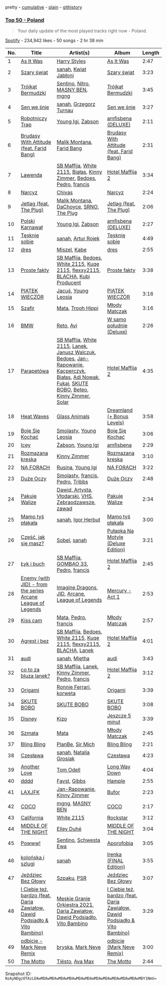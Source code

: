 pretty - [cumulative](/playlists/cumulative/37i9dQZEVXbN6itCcaL3Tt.md) - [plain](/playlists/plain/37i9dQZEVXbN6itCcaL3Tt) - [githistory](https://github.githistory.xyz/mackorone/spotify-playlist-archive/blob/main/playlists/plain/37i9dQZEVXbN6itCcaL3Tt)

### [Top 50 \- Poland](https://open.spotify.com/playlist/37i9dQZEVXbN6itCcaL3Tt)

> Your daily update of the most played tracks right now \- Poland.

[Spotify](https://open.spotify.com/user/spotify) - 234,942 likes - 50 songs - 2 hr 38 min

| No. | Title | Artist(s) | Album | Length |
|---|---|---|---|---|
| 1 | [As It Was](https://open.spotify.com/track/4LRPiXqCikLlN15c3yImP7) | [Harry Styles](https://open.spotify.com/artist/6KImCVD70vtIoJWnq6nGn3) | [As It Was](https://open.spotify.com/album/2pqdSWeJVsXAhHFuVLzuA8) | 2:47 |
| 2 | [Szary świat](https://open.spotify.com/track/7kHDzIjrqGw529abmoVgAa) | [sanah](https://open.spotify.com/artist/0TMvoNR0AIJV138mHY6jdE), [Kwiat Jabłoni](https://open.spotify.com/artist/53l3yjX8ITilPIlCRsVKEB) | [Szary świat](https://open.spotify.com/album/0DNh1flJav6FYwdep81NBR) | 3:23 |
| 3 | [Trójkąt Bermudzki](https://open.spotify.com/track/6L84MxeCGyg7fjTXzWYdmQ) | [Sentino](https://open.spotify.com/artist/6DAQjwwMGZ9QgqHhIkU7H0), [Nitro](https://open.spotify.com/artist/6qSWMnlKT3MeeXAEJJPdR1), [MASNY BEN](https://open.spotify.com/artist/4lS1f07YGBEKA9ai638UbU), [mgng](https://open.spotify.com/artist/2btodWRF2aoshNisaYZhMc) | [Trójkąt Bermudzki](https://open.spotify.com/album/3eejvm9X17uuCloqeGMb3M) | 3:45 |
| 4 | [Sen we śnie](https://open.spotify.com/track/7EuS4txsabaZyF5mkixLAj) | [sanah](https://open.spotify.com/artist/0TMvoNR0AIJV138mHY6jdE), [Grzegorz Turnau](https://open.spotify.com/artist/5bQZCiENsgmW4SvUOc86qI) | [Sen we śnie](https://open.spotify.com/album/23U4kX7rryMbi4ODfSkbh4) | 3:27 |
| 5 | [Robotniczy Trap](https://open.spotify.com/track/0Vm4VKVkSvKLyAHm6XWrfx) | [Young Igi](https://open.spotify.com/artist/1yq2JzsqbzFbJ1B7wGOXLc), [Żabson](https://open.spotify.com/artist/0QR764k0D36npmTMWx5bft) | [amfisbena \(DELUXE\)](https://open.spotify.com/album/2yjyIeUxvGjGtFA2A4Xqmc) | 2:11 |
| 6 | [Brudasy With Attitude \(feat\. Farid Bang\)](https://open.spotify.com/track/6q5Bx8Jm9yZC7tmI3leDOi) | [Malik Montana](https://open.spotify.com/artist/1Kjs5u8GQf6zCFdTj6SI9E), [Farid Bang](https://open.spotify.com/artist/2JwyRtuXf2l6sTnSnGVIa1) | [Brudasy With Attitude \(feat\. Farid Bang\)](https://open.spotify.com/album/1xEBMQpFmwvdpb0LznRGy8) | 2:31 |
| 7 | [Lawenda](https://open.spotify.com/track/1kuw8HFbvgAg3tNqPj00Mb) | [SB Maffija](https://open.spotify.com/artist/0AEQNlJAZeghMaFyIYfrQG), [White 2115](https://open.spotify.com/artist/4nPxrGG7k7aEKmNLsfX4cd), [Białas](https://open.spotify.com/artist/2ufQfSFDFXfMS7MEMzdGZE), [Kinny Zimmer](https://open.spotify.com/artist/19zuiWthJYU6FCqnV4mJYC), [Bedoes](https://open.spotify.com/artist/0LX2VNf5w4iOHW1yyIqb74), [Pedro](https://open.spotify.com/artist/2LI7lXaNJU420lffFWJUcT), [francis](https://open.spotify.com/artist/6HdxibJzoNkDUUDHagx3Ko) | [Hotel Maffija 2](https://open.spotify.com/album/27XrvOB16npe8CNDKc0GBk) | 3:34 |
| 8 | [Narcyz](https://open.spotify.com/track/0tTy9lib8CQg7mwFF6lBbD) | [Chivas](https://open.spotify.com/artist/1fZAAHNWdSM5gqbi9o5iEA) | [Narcyz](https://open.spotify.com/album/6swlvP1UMJYx6ny4PBbjph) | 2:24 |
| 9 | [Jetlag \(feat\. The Plug\)](https://open.spotify.com/track/2jG3STVcZ9fjYlhXPi7nJ1) | [Malik Montana](https://open.spotify.com/artist/1Kjs5u8GQf6zCFdTj6SI9E), [DaChoyce](https://open.spotify.com/artist/6nStjcAtMWhraEtrTrePkl), [SRNO](https://open.spotify.com/artist/0Kwf0zcciIFGLCKiqNcO6Q), [The Plug](https://open.spotify.com/artist/5r3fI2q1YU3QyVP7oncOQ9) | [Jetlag \(feat\. The Plug\)](https://open.spotify.com/album/7asDfD691s6DPhNyKuPyaT) | 2:06 |
| 10 | [Polski Karnawał](https://open.spotify.com/track/6QzEN3q6NpVFdxktMj427g) | [Young Igi](https://open.spotify.com/artist/1yq2JzsqbzFbJ1B7wGOXLc), [Żabson](https://open.spotify.com/artist/0QR764k0D36npmTMWx5bft) | [amfisbena \(DELUXE\)](https://open.spotify.com/album/2yjyIeUxvGjGtFA2A4Xqmc) | 2:27 |
| 11 | [Tęsknię sobie](https://open.spotify.com/track/2XrxfDmGGAkU14vQ9QVJeb) | [sanah](https://open.spotify.com/artist/0TMvoNR0AIJV138mHY6jdE), [Artur Rojek](https://open.spotify.com/artist/2wmdMX0w131ZumU30P5WZH) | [Tęsknię sobie](https://open.spotify.com/album/0Pu3hB0Qsl6g2X2cBtSSlL) | 4:49 |
| 12 | [dres](https://open.spotify.com/track/2JMzBOrwlTJFEKOea1uarD) | [Miszel](https://open.spotify.com/artist/726tAAHoBnNpFvjHLZHsN4), [Kabe](https://open.spotify.com/artist/4Q3xLVaD2uBZGVxmCYuSkt) | [dres](https://open.spotify.com/album/3h1MIKWlgTk4HK9SQcKzUf) | 2:55 |
| 13 | [Proste fakty](https://open.spotify.com/track/6IVFyySW33VfordEuGDPHk) | [SB Maffija](https://open.spotify.com/artist/0AEQNlJAZeghMaFyIYfrQG), [Bedoes](https://open.spotify.com/artist/0LX2VNf5w4iOHW1yyIqb74), [White 2115](https://open.spotify.com/artist/4nPxrGG7k7aEKmNLsfX4cd), [Kuqe 2115](https://open.spotify.com/artist/2FtYzWBUVhZ2vfy8S207Zf), [flexxy2115](https://open.spotify.com/artist/56znIsN2NyCMzIctR2xknQ), [BLACHA](https://open.spotify.com/artist/71tiWMKZ5wpl6E0BdwVQza), [Kubi Producent](https://open.spotify.com/artist/0WDJa0qnagyOnMaiD26wht) | [Proste fakty](https://open.spotify.com/album/3mhety6h2PwjicU8mey7a6) | 3:38 |
| 14 | [PIĄTEK WIECZÓR](https://open.spotify.com/track/38ryCMNFOZ6GW5udIFnQI7) | [Jacuś](https://open.spotify.com/artist/1efYxTvCNTpqYqfiEsxawq), [Young Leosia](https://open.spotify.com/artist/0iBTVnJ1Sff92zCDujfvyJ) | [PIĄTEK WIECZÓR](https://open.spotify.com/album/62HDzNstWeU5EEN6xvXcXn) | 3:16 |
| 15 | [Szafir](https://open.spotify.com/track/5sGv8YdAa3XjggnbpF9NC9) | [Mata](https://open.spotify.com/artist/0MIG6gMcQTSvFbKvUwK0id), [Trooh Hippi](https://open.spotify.com/artist/62XEUcqnIRwA2y2PeRLRMC) | [Młody Matczak](https://open.spotify.com/album/7vYR7oLh93zb38m880M8bd) | 3:16 |
| 16 | [BMW](https://open.spotify.com/track/0e9dWwZD9EemG1w92C3JLp) | [Reto](https://open.spotify.com/artist/6QfFTZJHFSe9Xyes6DkAli), [Avi](https://open.spotify.com/artist/5NmRijhUHZnaADekOLcOyl) | [W samo południe \(Deluxe\)](https://open.spotify.com/album/68vOoh6kzluqI6XpnOqX4H) | 2:26 |
| 17 | [Parapetówa](https://open.spotify.com/track/62CHTBeGAVo9b0ivzaNdc1) | [SB Maffija](https://open.spotify.com/artist/0AEQNlJAZeghMaFyIYfrQG), [White 2115](https://open.spotify.com/artist/4nPxrGG7k7aEKmNLsfX4cd), [Lanek](https://open.spotify.com/artist/7afPAbg5jb45KFUSnHIMFG), [Janusz Walczuk](https://open.spotify.com/artist/44FnIf8PhG6EQRIoENsXu3), [Bedoes](https://open.spotify.com/artist/0LX2VNf5w4iOHW1yyIqb74), [Jan\-Rapowanie](https://open.spotify.com/artist/43yekIowVCHkR6TGGg9gSp), [Kacperczyk](https://open.spotify.com/artist/2XsHanVw1onfSpTECII15X), [Białas](https://open.spotify.com/artist/2ufQfSFDFXfMS7MEMzdGZE), [Adi Nowak](https://open.spotify.com/artist/2TyQ1OI79kcdS0CLsNb3Ax), [Fukaj](https://open.spotify.com/artist/3bS0MLzGAoO6lLUy7gguHY), [SKUTE BOBO](https://open.spotify.com/artist/1vQskqJ0T1gttXzjpcPff3), [Beteo](https://open.spotify.com/artist/0kh9Gvy9lGZsq84x7I37DC), [Kinny Zimmer](https://open.spotify.com/artist/19zuiWthJYU6FCqnV4mJYC), [Solar](https://open.spotify.com/artist/1KJvuZHmkpnrjIyTLhhwpb) | [Hotel Maffija 2](https://open.spotify.com/album/27XrvOB16npe8CNDKc0GBk) | 4:35 |
| 18 | [Heat Waves](https://open.spotify.com/track/02MWAaffLxlfxAUY7c5dvx) | [Glass Animals](https://open.spotify.com/artist/4yvcSjfu4PC0CYQyLy4wSq) | [Dreamland \(+ Bonus Levels\)](https://open.spotify.com/album/0KTj6k94XZh0c6IEMfxeWV) | 3:58 |
| 19 | [Boję Się Kochać](https://open.spotify.com/track/00Nl9PlaLr0g4ujpWosQuH) | [Smolasty](https://open.spotify.com/artist/5GwdnlZaSwKpHmjcAijATP), [Young Leosia](https://open.spotify.com/artist/0iBTVnJ1Sff92zCDujfvyJ) | [Boję Się Kochać](https://open.spotify.com/album/2SwEmJJ6Ya4gFWxbSWAwZz) | 3:06 |
| 20 | [Icey](https://open.spotify.com/track/6BDfLF0GoHND77V6BvFeBo) | [Żabson](https://open.spotify.com/artist/0QR764k0D36npmTMWx5bft), [Young Igi](https://open.spotify.com/artist/1yq2JzsqbzFbJ1B7wGOXLc) | [amfisbena](https://open.spotify.com/album/3upcINUHzi2GNw8zXYMKz4) | 2:29 |
| 21 | [Rozmazana kreska](https://open.spotify.com/track/5Dwpfuw962xZq6mNg8OgzN) | [Kinny Zimmer](https://open.spotify.com/artist/19zuiWthJYU6FCqnV4mJYC) | [Rozmazana kreska](https://open.spotify.com/album/7D4ioBCIfM9YsIIWLDw7zX) | 3:10 |
| 22 | [NA FORACH](https://open.spotify.com/track/7JIYfLqWsCvrdoEnXvIQDM) | [Rusina](https://open.spotify.com/artist/5QQGdYIcd5A2PRcG42eNdQ), [Young Igi](https://open.spotify.com/artist/1yq2JzsqbzFbJ1B7wGOXLc) | [NA FORACH](https://open.spotify.com/album/5HgNb05CVebUd5AMS9whcJ) | 3:22 |
| 23 | [Duże Oczy](https://open.spotify.com/track/0O4OIQKow8DloWa7UzIgyd) | [Smolasty](https://open.spotify.com/artist/5GwdnlZaSwKpHmjcAijATP), [francis](https://open.spotify.com/artist/6HdxibJzoNkDUUDHagx3Ko), [Pedro](https://open.spotify.com/artist/2LI7lXaNJU420lffFWJUcT), [Tribbs](https://open.spotify.com/artist/6iqDK7aHVlwGGgPmcdSK5L) | [Duże Oczy](https://open.spotify.com/album/5iv0i9LYnhx3qIDPGkIVnn) | 2:48 |
| 24 | [Pakuje Walize](https://open.spotify.com/track/7CRfTE9FGb9YdSvoGhl2IP) | [Dawid, Artysta](https://open.spotify.com/artist/5io96qFvFJevk6P5NSM2pq), [Vłodarski](https://open.spotify.com/artist/75wMNgYkzacOI08FN7BaG0), [VHS](https://open.spotify.com/artist/7ho5bL4sZl37F4xc9lr36q), [Zebraodzawsze](https://open.spotify.com/artist/3uxgz8rlF99VOs4Mq4AfgD), [zawad](https://open.spotify.com/artist/10HHYfsgM94lnk6u9vvWZN) | [Pakuje Walize](https://open.spotify.com/album/0c0nhk4yuDUfXIoTon4RrO) | 2:34 |
| 25 | [Mamo tyś płakała](https://open.spotify.com/track/4SyOEnUogQDqYquwoJblvG) | [sanah](https://open.spotify.com/artist/0TMvoNR0AIJV138mHY6jdE), [Igor Herbut](https://open.spotify.com/artist/5KTMtd3GnDdcWnwxcEBwKX) | [Mamo tyś płakała](https://open.spotify.com/album/4yUgailSMAHKZkQAu1sQkQ) | 3:00 |
| 26 | [Cześć, jak się masz?](https://open.spotify.com/track/6sKg6jzvmiNAVsJRl8MaDE) | [Sobel](https://open.spotify.com/artist/56VhOZOF6hwqrbNYwkmcsH), [sanah](https://open.spotify.com/artist/0TMvoNR0AIJV138mHY6jdE) | [Pułapka Na Motyle \(Deluxe Edition\)](https://open.spotify.com/album/6dJDSE3TIoXf8Xwaisq4Nj) | 3:21 |
| 27 | [Łyk i buch](https://open.spotify.com/track/4gUKSmeJ7TNcVzHcsGxRKK) | [SB Maffija](https://open.spotify.com/artist/0AEQNlJAZeghMaFyIYfrQG), [GOMBAO 33](https://open.spotify.com/artist/52vstSwpIEImkm06cG6kJD), [Pedro](https://open.spotify.com/artist/2LI7lXaNJU420lffFWJUcT), [francis](https://open.spotify.com/artist/6HdxibJzoNkDUUDHagx3Ko) | [Hotel Maffija 2](https://open.spotify.com/album/27XrvOB16npe8CNDKc0GBk) | 2:45 |
| 28 | [Enemy \(with JID\) \- from the series Arcane League of Legends](https://open.spotify.com/track/1HhNoOuqm1a5MXYEgAFl8o) | [Imagine Dragons](https://open.spotify.com/artist/53XhwfbYqKCa1cC15pYq2q), [JID](https://open.spotify.com/artist/6U3ybJ9UHNKEdsH7ktGBZ7), [Arcane](https://open.spotify.com/artist/57nPqD7z62gDdq37US9XJR), [League of Legends](https://open.spotify.com/artist/47mIJdHORyRerp4os813jD) | [Mercury \- Act 1](https://open.spotify.com/album/4fZIyJn2wKb51QPNnWYnqt) | 2:53 |
| 29 | [Kiss cam](https://open.spotify.com/track/6eIVuPSZ7D8Q1uaZc8cQnz) | [Mata](https://open.spotify.com/artist/0MIG6gMcQTSvFbKvUwK0id), [Pedro](https://open.spotify.com/artist/2LI7lXaNJU420lffFWJUcT), [francis](https://open.spotify.com/artist/6HdxibJzoNkDUUDHagx3Ko) | [Młody Matczak](https://open.spotify.com/album/7vYR7oLh93zb38m880M8bd) | 2:57 |
| 30 | [Agrest i bez](https://open.spotify.com/track/5rcH7HIJH3l3eojjKmZWWi) | [SB Maffija](https://open.spotify.com/artist/0AEQNlJAZeghMaFyIYfrQG), [Bedoes](https://open.spotify.com/artist/0LX2VNf5w4iOHW1yyIqb74), [White 2115](https://open.spotify.com/artist/4nPxrGG7k7aEKmNLsfX4cd), [Kuqe 2115](https://open.spotify.com/artist/2FtYzWBUVhZ2vfy8S207Zf), [flexxy2115](https://open.spotify.com/artist/56znIsN2NyCMzIctR2xknQ), [BLACHA](https://open.spotify.com/artist/71tiWMKZ5wpl6E0BdwVQza), [Lanek](https://open.spotify.com/artist/7afPAbg5jb45KFUSnHIMFG) | [Hotel Maffija 2](https://open.spotify.com/album/27XrvOB16npe8CNDKc0GBk) | 4:01 |
| 31 | [audi](https://open.spotify.com/track/5XQWRhOjCWb2HekJhdQXMB) | [sanah](https://open.spotify.com/artist/0TMvoNR0AIJV138mHY6jdE), [Miętha](https://open.spotify.com/artist/7FXTirgSWxaPY9k4mrYChs) | [audi](https://open.spotify.com/album/5y5FnBkcn5PvAxVTvsImiE) | 3:43 |
| 32 | [co to za bluza lanek?](https://open.spotify.com/track/1NiFHUcQAqgNIIaZGbbHsu) | [SB Maffija](https://open.spotify.com/artist/0AEQNlJAZeghMaFyIYfrQG), [Lanek](https://open.spotify.com/artist/7afPAbg5jb45KFUSnHIMFG), [Kinny Zimmer](https://open.spotify.com/artist/19zuiWthJYU6FCqnV4mJYC), [Pedro](https://open.spotify.com/artist/2LI7lXaNJU420lffFWJUcT), [francis](https://open.spotify.com/artist/6HdxibJzoNkDUUDHagx3Ko) | [Hotel Maffija 2](https://open.spotify.com/album/27XrvOB16npe8CNDKc0GBk) | 3:12 |
| 33 | [Origami](https://open.spotify.com/track/3205ZtwMnzMBtr7GQZ1IbH) | [Ronnie Ferrari](https://open.spotify.com/artist/7J0bNA0LwyFpnuHjFGuOhX), [korweta](https://open.spotify.com/artist/59YM4ZBeF1cRAHKoJNqtjW) | [Origami](https://open.spotify.com/album/1eu8Sv101QfNFmDyCIi1UV) | 3:39 |
| 34 | [SKUTE BOBO](https://open.spotify.com/track/4dOkS135hpWHeSP0GSmHb4) | [SKUTE BOBO](https://open.spotify.com/artist/1vQskqJ0T1gttXzjpcPff3) | [SKUTE BOBO](https://open.spotify.com/album/3IaygxcowZy7jtWItPO3FG) | 3:08 |
| 35 | [Disney](https://open.spotify.com/track/37xytNxwRuLRuZcJMFH8w7) | [Kizo](https://open.spotify.com/artist/2IHoZ3RrDJIikMRsYgHjhy) | [Jeszcze 5 minut](https://open.spotify.com/album/4aagKgJSDrucEH6yTg3ZGK) | 3:39 |
| 36 | [Szmata](https://open.spotify.com/track/1BwnO14BpmoRjGt2lla75r) | [Mata](https://open.spotify.com/artist/0MIG6gMcQTSvFbKvUwK0id) | [Młody Matczak](https://open.spotify.com/album/7vYR7oLh93zb38m880M8bd) | 2:45 |
| 37 | [Bling Bling](https://open.spotify.com/track/5zq97EBupOTN1XOPX5ukRJ) | [PlanBe](https://open.spotify.com/artist/7FwxJtVorL07N6kbqmkPr6), [Sir Mich](https://open.spotify.com/artist/77QIEno3j2L5WkrHkh2OnP) | [Bling Bling](https://open.spotify.com/album/5KTECkRYK4aszlnSqb6V8S) | 2:21 |
| 38 | [Czesława](https://open.spotify.com/track/2N0Id1zJJdDy0ijcQXBAAn) | [sanah](https://open.spotify.com/artist/0TMvoNR0AIJV138mHY6jdE), [Natalia Grosiak](https://open.spotify.com/artist/6o1HvE0HE1CZJSBIVyNcKg) | [Czesława](https://open.spotify.com/album/2SAtG4FkiHBVdx9USZG3AH) | 4:23 |
| 39 | [Another Love](https://open.spotify.com/track/7jtQIBanIiJOMS6RyCx6jZ) | [Tom Odell](https://open.spotify.com/artist/2txHhyCwHjUEpJjWrEyqyX) | [Long Way Down](https://open.spotify.com/album/0KGBW1MQtC2aFPCDUdAkdJ) | 4:04 |
| 40 | [dddd](https://open.spotify.com/track/5Ci4cvMBSaCbrn5N531Ubz) | [Favst](https://open.spotify.com/artist/16TsNPlesuA1R9kPLS6nta), [Gibbs](https://open.spotify.com/artist/1T4HxOYolAEb5PadIVKdWZ) | [Hample](https://open.spotify.com/album/4EVJNFb0HA1qRH9SBqvZX1) | 2:55 |
| 41 | [LAXJFK](https://open.spotify.com/track/2w23b547ua2WtNyf6Z9Qar) | [Jan\-Rapowanie](https://open.spotify.com/artist/43yekIowVCHkR6TGGg9gSp), [Kinny Zimmer](https://open.spotify.com/artist/19zuiWthJYU6FCqnV4mJYC) | [Bufor](https://open.spotify.com/album/6s6xU2GQCElEekW1d566Ri) | 2:23 |
| 42 | [COCO](https://open.spotify.com/track/4huKZSBZ0UJt2RWwB8PEWU) | [mgng](https://open.spotify.com/artist/2btodWRF2aoshNisaYZhMc), [MASNY BEN](https://open.spotify.com/artist/4lS1f07YGBEKA9ai638UbU) | [COCO](https://open.spotify.com/album/4lH49QkmacFg1k8kj25Itu) | 2:17 |
| 43 | [California](https://open.spotify.com/track/2nFaT0t36H6UX3wN3Vxvjm) | [White 2115](https://open.spotify.com/artist/4nPxrGG7k7aEKmNLsfX4cd) | [Rockstar](https://open.spotify.com/album/4WQA0C2nwJvBMTdsjf5JOm) | 3:12 |
| 44 | [MIDDLE OF THE NIGHT](https://open.spotify.com/track/58HvfVOeJY7lUuCqF0m3ly) | [Elley Duhé](https://open.spotify.com/artist/67MNhiAICFY6Pwc2YxCO0K) | [MIDDLE OF THE NIGHT](https://open.spotify.com/album/4hYYpUC8Ewb74tP23Y1lmM) | 3:04 |
| 45 | [Powww!](https://open.spotify.com/track/6hhRa7U5jBBXyyudOJMA0C) | [Sentino](https://open.spotify.com/artist/6DAQjwwMGZ9QgqHhIkU7H0), [Schwesta Ewa](https://open.spotify.com/artist/7jDSMakHqXFe8kIaXfz8jD) | [Aporofobia](https://open.spotify.com/album/0kFsF8QMOTj8ZkHaiF1G5C) | 3:05 |
| 46 | [kolońska i szlugi](https://open.spotify.com/track/0dqvGZ5X6uGoypZantcLOS) | [sanah](https://open.spotify.com/artist/0TMvoNR0AIJV138mHY6jdE) | [Irenka \(FINAL Edition\)](https://open.spotify.com/album/3AoPslGsHZT5PpMrrBncwI) | 3:55 |
| 47 | [Jeździec Bez Głowy](https://open.spotify.com/track/2Wsz5k4o572kKulW06oy9z) | [Szpaku](https://open.spotify.com/artist/0Wi2fADbhwXlPUWxBmzo99), [PSR](https://open.spotify.com/artist/58HrJf2URKRHTdaB28FcLh) | [Jeździec Bez Głowy](https://open.spotify.com/album/7anUiwvOezlsrCWsOkSTsx) | 3:07 |
| 48 | [I Ciebie też, bardzo \(feat\. Daria Zawiałow, Dawid Podsiadło & Vito Bambino\)](https://open.spotify.com/track/64F1Z2LAsf04V346A75hi1) | [Męskie Granie Orkiestra 2021](https://open.spotify.com/artist/5xoXMR6Y8PORwObvyND9ZE), [Daria Zawiałow](https://open.spotify.com/artist/0tdKRrbItnLj40yUFi23jx), [Dawid Podsiadło](https://open.spotify.com/artist/6EB8VE9f7Ut6NOgviN6gDW), [Vito Bambino](https://open.spotify.com/artist/5XGkLMcwitYFdwroktQs7o) | [I Ciebie też, bardzo \(feat\. Daria Zawiałow, Dawid Podsiadło & Vito Bambino\)](https://open.spotify.com/album/01018kIpMNDTe0WrYornLN) | 3:29 |
| 49 | [odbicie \- Mark Neve Remix](https://open.spotify.com/track/4hnztYqVVQOUw18AtGeiIk) | [bryska](https://open.spotify.com/artist/5I8Y0U8doFLVCsSY88v4Vh), [Mark Neve](https://open.spotify.com/artist/0JRqO4cmb3UXFw4itnYSaH) | [odbicie \(Mark Neve Remix\)](https://open.spotify.com/album/1VP3ipSBIo05SAY8ZpyXgp) | 3:00 |
| 50 | [The Motto](https://open.spotify.com/track/18asYwWugKjjsihZ0YvRxO) | [Tiësto](https://open.spotify.com/artist/2o5jDhtHVPhrJdv3cEQ99Z), [Ava Max](https://open.spotify.com/artist/4npEfmQ6YuiwW1GpUmaq3F) | [The Motto](https://open.spotify.com/album/278z9UXJaMNDH9Bel9uAxV) | 2:44 |

Snapshot ID: `NzAyNDgzOTAzLDAwMDAwMDAwMDAwMDAwMDAwMDAwMDAwMDAwMDAwMDAwMDAwMDY1NmU=`